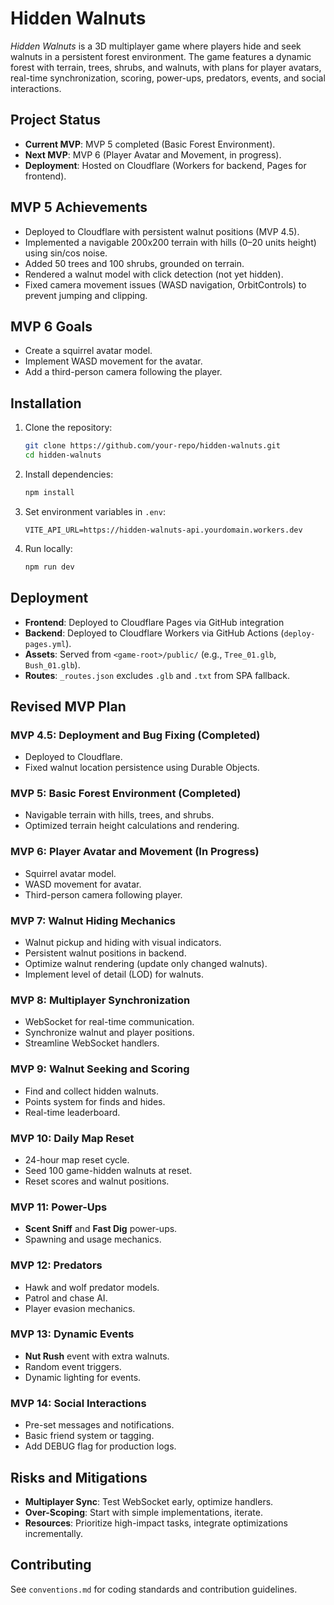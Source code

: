 # Hidden Walnuts

*Hidden Walnuts* is a 3D multiplayer game where players hide and seek walnuts in a persistent forest environment. The game features a dynamic forest with terrain, trees, shrubs, and walnuts, with plans for player avatars, real-time synchronization, scoring, power-ups, predators, events, and social interactions.

## Project Status
- **Current MVP**: MVP 5 completed (Basic Forest Environment).
- **Next MVP**: MVP 6 (Player Avatar and Movement, in progress).
- **Deployment**: Hosted on Cloudflare (Workers for backend, Pages for frontend).

## MVP 5 Achievements
- Deployed to Cloudflare with persistent walnut positions (MVP 4.5).
- Implemented a navigable 200x200 terrain with hills (0–20 units height) using sin/cos noise.
- Added 50 trees and 100 shrubs, grounded on terrain.
- Rendered a walnut model with click detection (not yet hidden).
- Fixed camera movement issues (WASD navigation, OrbitControls) to prevent jumping and clipping.

## MVP 6 Goals
- Create a squirrel avatar model.
- Implement WASD movement for the avatar.
- Add a third-person camera following the player.

## Installation
1. Clone the repository:
   ```bash
   git clone https://github.com/your-repo/hidden-walnuts.git
   cd hidden-walnuts
   ```
2. Install dependencies:
   ```bash
   npm install
   ```
3. Set environment variables in `.env`:
   ```env
   VITE_API_URL=https://hidden-walnuts-api.yourdomain.workers.dev
   ```
4. Run locally:
   ```bash
   npm run dev
   ```

## Deployment
- **Frontend**: Deployed to Cloudflare Pages via GitHub integration 
- **Backend**: Deployed to Cloudflare Workers via GitHub Actions (`deploy-pages.yml`).
- **Assets**: Served from `<game-root>/public/` (e.g., `Tree_01.glb`, `Bush_01.glb`).
- **Routes**: `_routes.json` excludes `.glb` and `.txt` from SPA fallback.

## Revised MVP Plan

### MVP 4.5: Deployment and Bug Fixing (Completed)
- Deployed to Cloudflare.
- Fixed walnut location persistence using Durable Objects.

### MVP 5: Basic Forest Environment (Completed)
- Navigable terrain with hills, trees, and shrubs.
- Optimized terrain height calculations and rendering.

### MVP 6: Player Avatar and Movement (In Progress)
- Squirrel avatar model.
- WASD movement for avatar.
- Third-person camera following player.


### MVP 7: Walnut Hiding Mechanics
- Walnut pickup and hiding with visual indicators.
- Persistent walnut positions in backend.
- Optimize walnut rendering (update only changed walnuts).
- Implement level of detail (LOD) for walnuts.

### MVP 8: Multiplayer Synchronization
- WebSocket for real-time communication.
- Synchronize walnut and player positions.
- Streamline WebSocket handlers.

### MVP 9: Walnut Seeking and Scoring
- Find and collect hidden walnuts.
- Points system for finds and hides.
- Real-time leaderboard.

### MVP 10: Daily Map Reset
- 24-hour map reset cycle.
- Seed 100 game-hidden walnuts at reset.
- Reset scores and walnut positions.

### MVP 11: Power-Ups
- **Scent Sniff** and **Fast Dig** power-ups.
- Spawning and usage mechanics.

### MVP 12: Predators
- Hawk and wolf predator models.
- Patrol and chase AI.
- Player evasion mechanics.

### MVP 13: Dynamic Events
- **Nut Rush** event with extra walnuts.
- Random event triggers.
- Dynamic lighting for events.

### MVP 14: Social Interactions
- Pre-set messages and notifications.
- Basic friend system or tagging.
- Add DEBUG flag for production logs.

## Risks and Mitigations
- **Multiplayer Sync**: Test WebSocket early, optimize handlers.
- **Over-Scoping**: Start with simple implementations, iterate.
- **Resources**: Prioritize high-impact tasks, integrate optimizations incrementally.

## Contributing
See `conventions.md` for coding standards and contribution guidelines.
